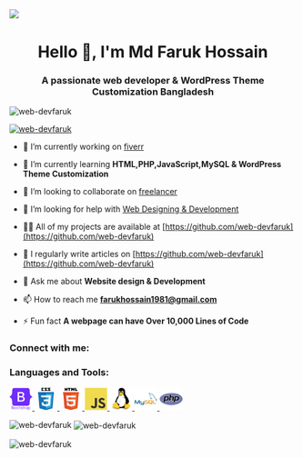 <img src="https://media.licdn.com/dms/image/v2/D5616AQEHLgn6bdfYEQ/profile-displaybackgroundimage-shrink_350_1400/B56ZiZq0xtG4Ac-/0/1754924799019?e=1758758400&v=beta&t=5UAeDHfbQhD8GWSNw9HZUFIaiuXIqymInrS3sV6iVPM">

<h1 align="center">Hello 👋, I'm Md Faruk Hossain</h1>
<h3 align="center">A passionate web developer & WordPress Theme Customization Bangladesh</h3>

<p align="left"> <img src="https://komarev.com/ghpvc/?username=web-devfaruk&label=Profile%20views&color=0e75b6&style=flat" alt="web-devfaruk" /> </p>

<p align="left"> <a href="https://github.com/ryo-ma/github-profile-trophy"><img src="https://github-profile-trophy.vercel.app/?username=web-devfaruk" alt="web-devfaruk" /></a> </p>

- 🔭 I’m currently working on [fiverr](https://www.freelancer.com/u/farukhossain1981)

- 🌱 I’m currently learning **HTML,PHP,JavaScript,MySQL & WordPress Theme Customization**

- 👯 I’m looking to collaborate on [freelancer](https://www.freelancer.com/u/farukhossain1981)

- 🤝 I’m looking for help with [Web Designing & Development](https://github.com/web-devfaruk)

- 👨‍💻 All of my projects are available at [https://github.com/web-devfaruk](https://github.com/web-devfaruk)

- 📝 I regularly write articles on [https://github.com/web-devfaruk](https://github.com/web-devfaruk)

- 💬 Ask me about **Website design & Development**

- 📫 How to reach me **farukhossain1981@gmail.com**

- ⚡ Fun fact **A webpage can have Over 10,000 Lines of Code**

<h3 align="left">Connect with me:</h3>
<p align="left">
</p>

<h3 align="left">Languages and Tools:</h3>
<p align="left"> <a href="https://getbootstrap.com" target="_blank" rel="noreferrer"> <img src="https://raw.githubusercontent.com/devicons/devicon/master/icons/bootstrap/bootstrap-plain-wordmark.svg" alt="bootstrap" width="40" height="40"/> </a> <a href="https://www.w3schools.com/css/" target="_blank" rel="noreferrer"> <img src="https://raw.githubusercontent.com/devicons/devicon/master/icons/css3/css3-original-wordmark.svg" alt="css3" width="40" height="40"/> </a> <a href="https://www.w3.org/html/" target="_blank" rel="noreferrer"> <img src="https://raw.githubusercontent.com/devicons/devicon/master/icons/html5/html5-original-wordmark.svg" alt="html5" width="40" height="40"/> </a> <a href="https://developer.mozilla.org/en-US/docs/Web/JavaScript" target="_blank" rel="noreferrer"> <img src="https://raw.githubusercontent.com/devicons/devicon/master/icons/javascript/javascript-original.svg" alt="javascript" width="40" height="40"/> </a> <a href="https://www.linux.org/" target="_blank" rel="noreferrer"> <img src="https://raw.githubusercontent.com/devicons/devicon/master/icons/linux/linux-original.svg" alt="linux" width="40" height="40"/> </a> <a href="https://www.mysql.com/" target="_blank" rel="noreferrer"> <img src="https://raw.githubusercontent.com/devicons/devicon/master/icons/mysql/mysql-original-wordmark.svg" alt="mysql" width="40" height="40"/> </a> <a href="https://www.php.net" target="_blank" rel="noreferrer"> <img src="https://raw.githubusercontent.com/devicons/devicon/master/icons/php/php-original.svg" alt="php" width="40" height="40"/> </a> </p>

<p><img align="left" src="https://github-readme-stats.vercel.app/api/top-langs?username=web-devfaruk&show_icons=true&locale=en&layout=compact" alt="web-devfaruk" /></p>

<p>&nbsp;<img align="center" src="https://github-readme-stats.vercel.app/api?username=web-devfaruk&show_icons=true&locale=en" alt="web-devfaruk" /></p>

<p><img align="center" src="https://github-readme-streak-stats.herokuapp.com/?user=web-devfaruk&" alt="web-devfaruk" /></p>
